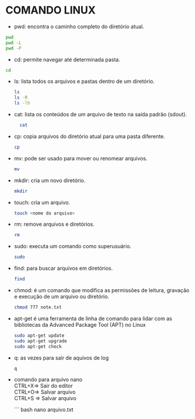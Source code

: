 # COMANDO LINUX

* pwd: encontra o caminho completo do diretório atual.
 ``` bash
 pwd
 pwd -L
 pwd -P
 ```
* cd: permite navegar até determinada pasta.
 ``` bash
 cd

 ```
* ls: lista todos os arquivos e pastas dentro de um diretório.
    ``` bash
    ls
    ls -R
    ls -lh

    ```
* cat: lista os conteúdos de um arquivo de texto na saída padrão (sdout).
  ``` bash
    cat

    ```  
* cp: copia arquivos do diretório atual para uma pasta diferente.
    ``` bash
    cp

    ```
* mv: pode ser usado para mover ou renomear arquivos.
    ``` bash
    mv

    ```
* mkdir: cria um novo diretório.
    ``` bash
    mkdir

    ```
* touch: cria um arquivo.
    ``` bash
    touch <nome do arquivo>

    ```
* rm: remove arquivos e diretórios.
    ``` bash
    rm

    ```
* sudo: executa um comando como superusuário.
    ``` bash
    sudo

    ```
* find: para buscar arquivos em diretórios.
    ``` bash
    find

    ```
* chmod:  é um comando que modifica as permissões de leitura, gravação e execução de um arquivo ou diretório.
    ``` bash
    chmod 777 note.txt

    ```
* apt-get é uma ferramenta de linha de comando para lidar com as bibliotecas da Advanced Package Tool (APT) no Linux
    ``` bash
    sudo apt-get update
    sudo apt-get upgrade
    sudo apt-get check 

    ```
* q:  as vezes para sair de aquivos de log
    ``` bash
    q

    ```
* <p>comando para arquivo nano <br/>    
  CTRL+X=> Sair do editor <br/>
  CTRL+O=> Salvar arquivo <br/>
  CTRL+S => Salvar arquivo
  </p>
    ``` bash
    nano arquivo.txt

    ```
